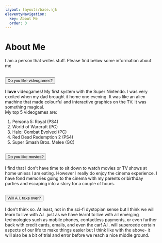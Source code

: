 ```yaml
---
layout: layouts/base.njk
eleventyNavigation:
  key: About Me
  order: 3
---
```

# About Me

I am a person that writes stuff.
Please find below some information about me

<div class="accordion" id="accordionExample">
  <div class="accordion-item">
    <h2 class="accordion-header">
      <button class="accordion-button" type="button" data-bs-toggle="collapse" data-bs-target="#collapseOne" aria-expanded="true" aria-controls="collapseOne">
        Do you like videogames?
      </button>
    </h2>
    <div id="collapseOne" class="accordion-collapse collapse show" data-bs-parent="#accordionExample">
      <div class="accordion-body">
        I <strong>love</strong> videogames! My first system with the Super Nintendo. I was very excited when my dad brought it home one evening. It was like an alien machine that made colourful and interactive graphics on the TV. It was something magical. 
        <br>
        My top 5 videogames are:
        <ol>
          <li> Persona 5: Royal (PS4)</li>
          <li> World of Warcraft (PC) </li>
          <li> Halo: Combat Evolved (PC)</li>
          <li> Red Dead Redemption 2 (PS4) </li>
          <li> Super Smash Bros. Melee (GC) </li>
      </div>
    </div>
  </div>
  <div class="accordion-item">
    <h2 class="accordion-header">
      <button class="accordion-button collapsed" type="button" data-bs-toggle="collapse" data-bs-target="#collapseTwo" aria-expanded="false" aria-controls="collapseTwo">
        Do you like movies?
      </button>
    </h2>
    <div id="collapseTwo" class="accordion-collapse collapse" data-bs-parent="#accordionExample">
      <div class="accordion-body">
        I find that I don't have time to sit down to watch movies or TV shows at home unless I am eating. However I really do enjoy the cinema experience. I have fond memories going to the cinema with my parents or birthday parties and escaping into a story for a couple of hours. 
      </div>
    </div>
  </div>
  <div class="accordion-item">
    <h2 class="accordion-header">
      <button class="accordion-button collapsed" type="button" data-bs-toggle="collapse" data-bs-target="#collapseThree" aria-expanded="false" aria-controls="collapseThree">
      Will A.I. take over?
      </button>
    </h2>
    <div id="collapseThree" class="accordion-collapse collapse" data-bs-parent="#accordionExample">
      <div class="accordion-body">
        I don't think so. At least, not in the sci-fi dystopian sense but I think we will learn to live with A.I. just as we have learnt to live with all emerging technologies such as mobile phones, contactless payments, or even further back with credit cards, emails, and even the car! A.I. will supercede certain aspects of our life to make things easier but I think like with the above- it will also be a bit of trial and error before we reach a nice middle ground.
      </div>
    </div>
  </div>
</div>